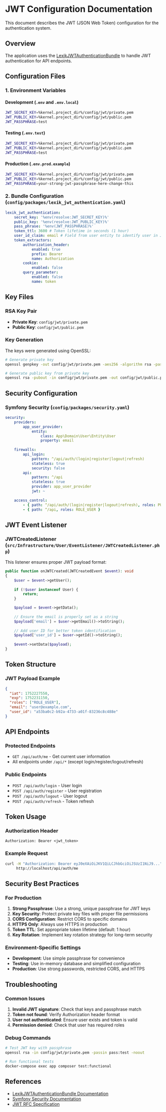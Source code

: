 # JWT Configuration Documentation

This document describes the JWT (JSON Web Token) configuration for the authentication system.

## Overview

The application uses the [LexikJWTAuthenticationBundle](https://github.com/lexik/LexikJWTAuthenticationBundle) to handle JWT authentication for API endpoints.

## Configuration Files

### 1. Environment Variables

#### Development (`.env` and `.env.local`)
```bash
JWT_SECRET_KEY=%kernel.project_dir%/config/jwt/private.pem
JWT_PUBLIC_KEY=%kernel.project_dir%/config/jwt/public.pem
JWT_PASSPHRASE=test
```

#### Testing (`.env.test`)
```bash
JWT_SECRET_KEY=%kernel.project_dir%/config/jwt/private.pem
JWT_PUBLIC_KEY=%kernel.project_dir%/config/jwt/public.pem
JWT_PASSPHRASE=test
```

#### Production (`.env.prod.example`)
```bash
JWT_SECRET_KEY=%kernel.project_dir%/config/jwt/private.pem
JWT_PUBLIC_KEY=%kernel.project_dir%/config/jwt/public.pem
JWT_PASSPHRASE=your-strong-jwt-passphrase-here-change-this
```

### 2. Bundle Configuration (`config/packages/lexik_jwt_authentication.yaml`)

```yaml
lexik_jwt_authentication:
    secret_key: '%env(resolve:JWT_SECRET_KEY)%'
    public_key: '%env(resolve:JWT_PUBLIC_KEY)%'
    pass_phrase: '%env(JWT_PASSPHRASE)%'
    token_ttl: 3600 # Token lifetime in seconds (1 hour)
    user_id_claim: email # Field from user entity to identify user in JWT
    token_extractors:
        authorization_header:
            enabled: true
            prefix: Bearer
            name: Authorization
        cookie:
            enabled: false
        query_parameter:
            enabled: false
            name: token
```

## Key Files

### RSA Key Pair
- **Private Key**: `config/jwt/private.pem`
- **Public Key**: `config/jwt/public.pem`

### Key Generation
The keys were generated using OpenSSL:
```bash
# Generate private key
openssl genpkey -out config/jwt/private.pem -aes256 -algorithm rsa -pass pass:test

# Generate public key from private key
openssl rsa -pubout -in config/jwt/private.pem -out config/jwt/public.pem -passin pass:test
```

## Security Configuration

### Symfony Security (`config/packages/security.yaml`)

```yaml
security:
    providers:
        app_user_provider:
            entity:
                class: App\Domain\User\Entity\User
                property: email
    
    firewalls:
        api_login:
            pattern: ^/api/auth/(login|register|logout|refresh)
            stateless: true
            security: false
        api:
            pattern: ^/api
            stateless: true
            provider: app_user_provider
            jwt: ~
    
    access_control:
        - { path: ^/api/auth/(login|register|logout|refresh), roles: PUBLIC_ACCESS }
        - { path: ^/api, roles: ROLE_USER }
```

## JWT Event Listener

### JWTCreatedListener (`src/Infrastructure/User/EventListener/JWTCreatedListener.php`)

This listener ensures proper JWT payload format:
```php
public function onJWTCreated(JWTCreatedEvent $event): void
{
    $user = $event->getUser();
    
    if (!$user instanceof User) {
        return;
    }

    $payload = $event->getData();
    
    // Ensure the email is properly set as a string
    $payload['email'] = $user->getEmail()->toString();
    
    // Add user ID for better token identification
    $payload['user_id'] = $user->getId()->toString();
    
    $event->setData($payload);
}
```

## Token Structure

### JWT Payload Example
```json
{
  "iat": 1752227550,
  "exp": 1752231150,
  "roles": ["ROLE_USER"],
  "email": "user@example.com",
  "user_id": "a53ba0c2-b92a-4733-a01f-83236c8c488e"
}
```

## API Endpoints

### Protected Endpoints
- `GET /api/auth/me` - Get current user information
- All endpoints under `/api/*` (except login/register/logout/refresh)

### Public Endpoints
- `POST /api/auth/login` - User login
- `POST /api/auth/register` - User registration
- `POST /api/auth/logout` - User logout
- `POST /api/auth/refresh` - Token refresh

## Token Usage

### Authorization Header
```http
Authorization: Bearer <jwt_token>
```

### Example Request
```bash
curl -H "Authorization: Bearer eyJ0eXAiOiJKV1QiLCJhbGciOiJSUzI1NiJ9..." \
     http://localhost/api/auth/me
```

## Security Best Practices

### For Production

1. **Strong Passphrase**: Use a strong, unique passphrase for JWT keys
2. **Key Security**: Protect private key files with proper file permissions
3. **CORS Configuration**: Restrict CORS to specific domains
4. **HTTPS Only**: Always use HTTPS in production
5. **Token TTL**: Set appropriate token lifetime (default: 1 hour)
6. **Key Rotation**: Implement key rotation strategy for long-term security

### Environment-Specific Settings

- **Development**: Use simple passphrase for convenience
- **Testing**: Use in-memory database and simplified configuration
- **Production**: Use strong passwords, restricted CORS, and HTTPS

## Troubleshooting

### Common Issues

1. **Invalid JWT signature**: Check that keys and passphrase match
2. **Token not found**: Verify Authorization header format
3. **User not authenticated**: Ensure user exists and token is valid
4. **Permission denied**: Check that user has required roles

### Debug Commands

```bash
# Test JWT key with passphrase
openssl rsa -in config/jwt/private.pem -passin pass:test -noout

# Run functional tests
docker-compose exec app composer test:functional
```

## References

- [LexikJWTAuthenticationBundle Documentation](https://github.com/lexik/LexikJWTAuthenticationBundle/blob/3.x/Resources/doc/index.rst)
- [Symfony Security Documentation](https://symfony.com/doc/current/security.html)
- [JWT RFC Specification](https://tools.ietf.org/html/rfc7519)